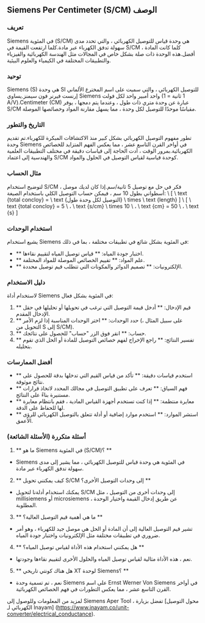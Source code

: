 ## Siemens Per Centimeter (S/CM) الوصف

### تعريف
Siemens في المئوية (S/CM) هي وحدة قياس للتوصيل الكهربائي ، والتي تحدد مدى سهولة تدفق الكهرباء عبر مادة.كلما ارتفعت القيمة في S/CM ، كلما كانت المادة أفضل.هذه الوحدة ذات صلة بشكل خاص في المجالات مثل الهندسة الكهربائية والفيزياء والتطبيقات المختلفة في الكيمياء والعلوم البيئية.

### توحيد
Siemens (S) هي وحدة SI للتوصيل الكهربائي ، والتي سميت على اسم المخترع الألماني إرنست فيرنر فون سيمنز.يساوي Siemens واحد أمبير واحد لكل فولت (1 ثانية = 1 A/V).Centimeter (CM) عبارة عن وحدة متري ذات طول ، وعندما يتم دمجها ، يوفر S/CM مقياسًا موحدًا للتوصيل لكل وحدة ، مما يسهل مقارنة المواد وخصائصها الموصلة.

### التاريخ والتطور
تطور مفهوم التوصيل الكهربائي بشكل كبير منذ الاكتشافات المبكرة للكهرباء.تم تقديم وحدة Siemens في أواخر القرن التاسع عشر ، مما يعكس الفهم المتزايد للخصائص الكهربائية.بمرور الوقت ، أدت الحاجة إلى قياسات دقيقة في مختلف التطبيقات العلمية والهندسية إلى اعتماد S/CM كوحدة قياسية لقياس التوصيل في الحلول والمواد.

### مثال الحساب
لتوضيح استخدام S/CM ، فكر في حل مع توصيل 5 ثانية/سم.إذا كان لديك موصل أسطواني بطول 10 سم ، فيمكن حساب التوصيل الكلي باستخدام الصيغة:
\ [
\ text {total concloy} = \ text {التوصيل لكل وحدة طول} \ times \ text {length}
\]
\ [
\ text {total concloy} = 5 \ ، \ text {s/cm} \ times 10 \ ، \ text {cm} = 50 \ ، \ text {s}
\]

### استخدام الوحدات
يشيع استخدام Siemens في المئوية بشكل شائع في تطبيقات مختلفة ، بما في ذلك:
- ** اختبار جودة المياه: ** قياس توصيل المياه لتقييم نقاءها.
- ** علم المواد: ** تقييم الخصائص الموصلة للمواد المختلفة.
- ** الإلكترونيات: ** تصميم الدوائر والمكونات التي تتطلب قيم توصيل محددة.

### دليل الاستخدام
لاستخدام أداة Siemens في المئوية بشكل فعال:
1. ** قيم الإدخال: ** أدخل قيمة التوصيل التي ترغب في تحويلها أو تحليلها في حقل الإدخال المقدم.
2. ** حدد الوحدات: ** اختر الوحدات المناسبة إذا لزم الأمر (على سبيل المثال ، التحويل من S إلى S/CM).
3. ** حساب: ** انقر فوق الزر "حساب" للحصول على نتائجك.
4. ** تفسير النتائج: ** راجع الإخراج لفهم خصائص التوصيل للمادة أو الحل الذي تقوم بتحليله.

### أفضل الممارسات
- ** استخدم قياسات دقيقة: ** تأكد من قياس القيم التي تدخلها بدقة للحصول على نتائج موثوقة.
- ** فهم السياق: ** تعرف على تطبيق التوصيل في مجالك المحدد لاتخاذ قرارات مستنيرة بناءً على النتائج.
- ** معايرة منتظمة: ** إذا كنت تستخدم أجهزة القياس المادية ، فقم بانتظام معايرة لها للحفاظ على الدقة.
- ** استشر الموارد: ** استخدم موارد إضافية أو أدلة تتعلق بالتوصيل الكهربائي للرؤى الأعمق.

### أسئلة متكررة (الأسئلة الشائعة)

1. ** ما هو Siemens في المئوية (S/CM)؟ **
- Siemens في المئوية هي وحدة قياس للتوصيل الكهربائي ، مما يشير إلى مدى سهولة تدفق الكهرباء عبر مادة.

2. ** كيف يمكنني تحويل S/CM إلى وحدات التوصيل الأخرى؟ **
- يمكنك استخدام أدلةنا لتحويل S/CM إلى وحدات أخرى من التوصيل ، مثل millisiemens أو microsiemens ، عن طريق إدخال القيمة واختيار الوحدة المطلوبة.

3. ** ما هي أهمية قيم التوصيل العالية؟ **
- تشير قيم التوصيل العالية إلى أن المادة أو الحل هي موصل جيد للكهرباء ، وهو أمر ضروري في تطبيقات مختلفة مثل الإلكترونيات واختبار جودة المياه.

4. ** هل يمكنني استخدام هذه الأداة لقياس توصيل المياه؟ **
- نعم ، هذه الأداة مثالية لقياس توصيل المياه والحلول الأخرى لتقييم نقاءها وجودتها.

5. ** هل هناك كونتي تاريخي XT لوحدة Siemens؟ **
- نعم ، تم تسمية وحدة Siemens على اسم Ernst Werner Von Siemens في أواخر القرن التاسع عشر ، مما يعكس التطورات في فهم الخصائص الكهربائية.

لمزيد من المعلومات وللوصول إلى Siemens Aper Tool ، تفضل بزيارة [محول التوصيل الكهربائي لـ Inayam] (https://www.inayam.co/unit-converter/electrical_conductance).
